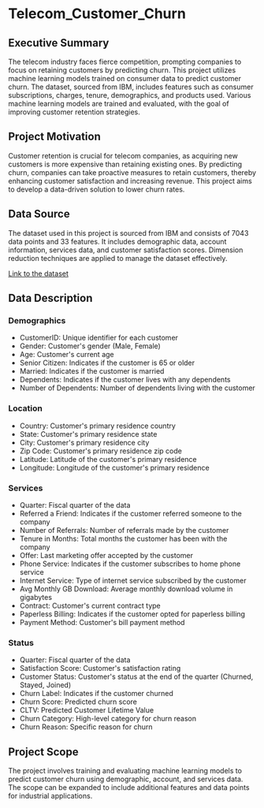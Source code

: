 # Telecom_Customer_Churn

## Executive Summary
The telecom industry faces fierce competition, prompting companies to focus on retaining customers by predicting churn. This project utilizes machine learning models trained on consumer data to predict customer churn. The dataset, sourced from IBM, includes features such as consumer subscriptions, charges, tenure, demographics, and products used. Various machine learning models are trained and evaluated, with the goal of improving customer retention strategies.

## Project Motivation
Customer retention is crucial for telecom companies, as acquiring new customers is more expensive than retaining existing ones. By predicting churn, companies can take proactive measures to retain customers, thereby enhancing customer satisfaction and increasing revenue. This project aims to develop a data-driven solution to lower churn rates.

## Data Source
The dataset used in this project is sourced from IBM and consists of 7043 data points and 33 features. It includes demographic data, account information, services data, and customer satisfaction scores. Dimension reduction techniques are applied to manage the dataset effectively.

[Link to the dataset](insert_dataset_link_here)

## Data Description
### Demographics
- CustomerID: Unique identifier for each customer
- Gender: Customer's gender (Male, Female)
- Age: Customer's current age
- Senior Citizen: Indicates if the customer is 65 or older
- Married: Indicates if the customer is married
- Dependents: Indicates if the customer lives with any dependents
- Number of Dependents: Number of dependents living with the customer

### Location
- Country: Customer's primary residence country
- State: Customer's primary residence state
- City: Customer's primary residence city
- Zip Code: Customer's primary residence zip code
- Latitude: Latitude of the customer's primary residence
- Longitude: Longitude of the customer's primary residence

### Services
- Quarter: Fiscal quarter of the data
- Referred a Friend: Indicates if the customer referred someone to the company
- Number of Referrals: Number of referrals made by the customer
- Tenure in Months: Total months the customer has been with the company
- Offer: Last marketing offer accepted by the customer
- Phone Service: Indicates if the customer subscribes to home phone service
- Internet Service: Type of internet service subscribed by the customer
- Avg Monthly GB Download: Average monthly download volume in gigabytes
- Contract: Customer's current contract type
- Paperless Billing: Indicates if the customer opted for paperless billing
- Payment Method: Customer's bill payment method

### Status
- Quarter: Fiscal quarter of the data
- Satisfaction Score: Customer's satisfaction rating
- Customer Status: Customer's status at the end of the quarter (Churned, Stayed, Joined)
- Churn Label: Indicates if the customer churned
- Churn Score: Predicted churn score
- CLTV: Predicted Customer Lifetime Value
- Churn Category: High-level category for churn reason
- Churn Reason: Specific reason for churn

## Project Scope
The project involves training and evaluating machine learning models to predict customer churn using demographic, account, and services data. The scope can be expanded to include additional features and data points for industrial applications.
